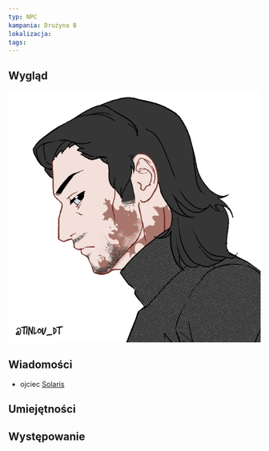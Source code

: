```yaml
---
typ: NPC
kampania: Drużyna B
lokalizacja: 
tags: 
---
```


## Wygląd
![download20240800183145.png](../media/download20240800183145.png)
## Wiadomości
- ojciec [Solaris](../postacie%20graczy/Solaris.md)

## Umiejętności

## Występowanie





